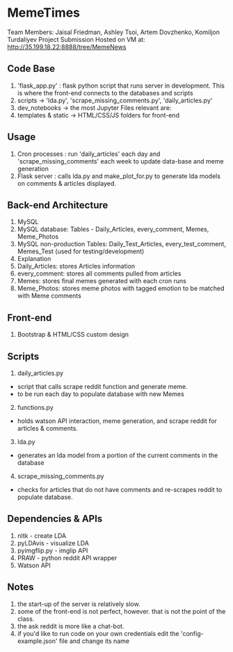 # MemeTimes
Team Members: Jaisal Friedman, Ashley Tsoi, Artem Dovzhenko, Komiljon Turdaliyev
Project Submission Hosted on VM at: http://35.199.18.22:8888/tree/MemeNews

## Code Base
1. 'flask_app.py' : flask python script that runs server in development. This is where the front-end connects to the databases and scripts
2. scripts -> 'lda.py', 'scrape_missing_comments.py', 'daily_articles.py'
3. dev_notebooks -> the most Jupyter Files relevant are:
4. templates & static -> HTML/CSS/JS folders for front-end

## Usage
1. Cron processes : run 'daily_articles' each day and 'scrape_missing_comments' each week to update data-base and meme generation
2. Flask server : calls lda.py and make_plot_for.py to generate lda models on comments & articles displayed.

## Back-end Architecture
1. MySQL
  1. MySQL database: Tables - Daily_Articles, every_comment, Memes, Meme_Photos
  2. MySQL non-production Tables: Daily_Test_Articles, every_test_comment, Memes_Test (used for testing/development)
2. Explanation
  1. Daily_Articles: stores Articles information
  2. every_comment: stores all comments pulled from articles
  3. Memes: stores final memes generated with each cron runs
  4. Meme_Photos: stores meme photos with tagged emotion to be matched with Meme comments

## Front-end
1. Bootstrap & HTML/CSS custom design

## Scripts
1. daily_articles.py
  - script that calls scrape reddit function and generate meme.
  - to be run each day to populate database with new Memes
2. functions.py
  - holds watson API interaction, meme generation, and scrape reddit for articles & comments.
3. lda.py
  - generates an lda model from a portion of the current comments in the database
4. scrape_missing_comments.py
  - checks for articles that do not have comments and re-scrapes reddit to populate database.

## Dependencies & APIs
1. nltk - create LDA
2. pyLDAvis - visualize LDA
3. pyimgflip.py - imglip API
4. PRAW - python reddit API wrapper
5. Watson API

## Notes
1. the start-up of the server is relatively slow.
2. some of the front-end is not perfect, however. that is not the point of the class.
3. the ask reddit is more like a chat-bot.
4. if you'd like to run code on your own credentials edit the 'config-example.json' file and change its name
